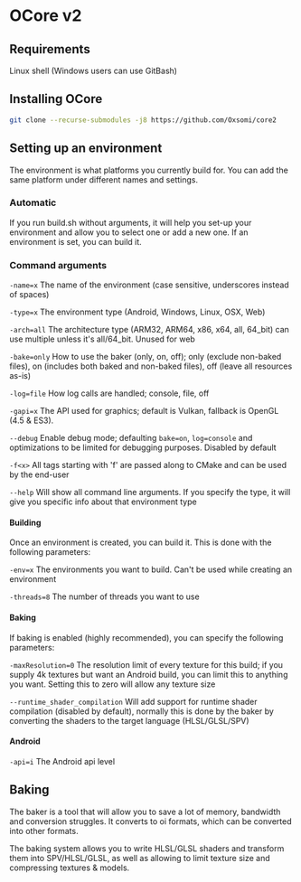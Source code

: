 # OCore v2

## Requirements

Linux shell (Windows users can use GitBash)

## Installing OCore

```bash
git clone --recurse-submodules -j8 https://github.com/Oxsomi/core2
```

## Setting up an environment

The environment is what platforms you currently build for. You can add the same platform under different names and settings.

### Automatic

If you run build.sh without arguments, it will help you set-up your environment and allow you to select one or add a new one. If an environment is set, you can build it.

### Command arguments

`-name=x` The name of the environment (case sensitive, underscores instead of spaces)

`-type=x` The environment type (Android, Windows, Linux, OSX, Web)

`-arch=all` The architecture type (ARM32, ARM64, x86, x64, all, 64_bit) can use multiple unless it's all/64_bit. Unused for web

`-bake=only` How to use the baker (only, on, off); only (exclude non-baked files), on (includes both baked and non-baked files), off (leave all resources as-is)

`-log=file` How log calls are handled; console, file, off

`-gapi=x` The API used for graphics; default is Vulkan, fallback is OpenGL (4.5 & ES3). 

`--debug` Enable debug mode; defaulting `bake=on`, `log=console` and optimizations to be limited for debugging purposes. Disabled by default

`-f<x>` All tags starting with 'f' are passed along to CMake and can be used by the end-user

`--help` Will show all command line arguments. If you specify the type, it will give you specific info about that environment type

#### Building

Once an environment is created, you can build it. This is done with the following parameters:

`-env=x` The environments you want to build. Can't be used while creating an environment

`-threads=8` The number of threads you want to use

#### Baking

If baking is enabled (highly recommended), you can specify the following parameters:

`-maxResolution=0` The resolution limit of every texture for this build; if you supply 4k textures but want an Android build, you can limit this to anything you want. Setting this to zero will allow any texture size

`--runtime_shader_compilation` Will add support for runtime shader compilation (disabled by default), normally this is done by the baker by converting the shaders to the target language (HLSL/GLSL/SPV)

#### Android

`-api=i` The Android api level

## Baking

The baker is a tool that will allow you to save a lot of memory, bandwidth and conversion struggles. It converts to oi formats, which can be converted into other formats.

The baking system allows you to write HLSL/GLSL shaders and transform them into SPV/HLSL/GLSL, as well as allowing to limit texture size and compressing textures & models.